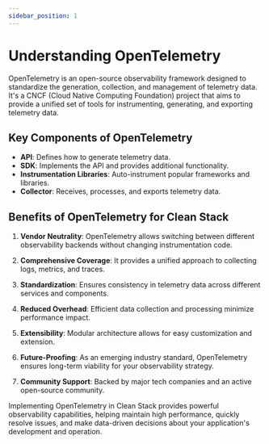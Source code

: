 ```yaml
---
sidebar_position: 1
---
```


# Understanding OpenTelemetry

OpenTelemetry is an open-source observability framework designed to standardize the generation, collection, and management of telemetry data. It's a CNCF (Cloud Native Computing Foundation) project that aims to provide a unified set of tools for instrumenting, generating, and exporting telemetry data.

## Key Components of OpenTelemetry

- **API**: Defines how to generate telemetry data.
- **SDK**: Implements the API and provides additional functionality.
- **Instrumentation Libraries**: Auto-instrument popular frameworks and libraries.
- **Collector**: Receives, processes, and exports telemetry data.

## Benefits of OpenTelemetry for Clean Stack

1. **Vendor Neutrality**: OpenTelemetry allows switching between different observability backends without changing instrumentation code.

2. **Comprehensive Coverage**: It provides a unified approach to collecting logs, metrics, and traces.

3. **Standardization**: Ensures consistency in telemetry data across different services and components.

4. **Reduced Overhead**: Efficient data collection and processing minimize performance impact.

5. **Extensibility**: Modular architecture allows for easy customization and extension.

6. **Future-Proofing**: As an emerging industry standard, OpenTelemetry ensures long-term viability for your observability strategy.

7. **Community Support**: Backed by major tech companies and an active open-source community.

Implementing OpenTelemetry in Clean Stack provides powerful observability capabilities, helping maintain high performance, quickly resolve issues, and make data-driven decisions about your application's development and operation.
